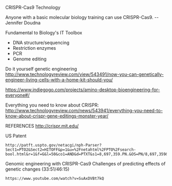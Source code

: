 CRISPR-Cas9 Technology

Anyone with a basic molecular biology training can use CRISPR-Cas9. -- Jennifer Doudna

Fundamental to Biology's IT Toolbox
* DNA structure/sequencing
* Restriction enzymes
* PCR
* Genome editing


Do it yourself genetic engineering
http://www.technologyreview.com/view/543491/now-you-can-genetically-engineer-living-cells-with-a-home-kit-should-you/

https://www.indiegogo.com/projects/amino-desktop-bioengineering-for-everyone#/




Everything you need to know about CRISPR:
  http://www.technologyreview.com/news/543941/everything-you-need-to-know-about-crispr-gene-editings-monster-year/


REFERENCES
http://crispr.mit.edu/

US Patent

    http://patft.uspto.gov/netacgi/nph-Parser?Sect1=PTO2&Sect2=HITOFF&p=1&u=%2Fnetahtml%2FPTO%2Fsearch-bool.html&r=1&f=G&l=50&co1=AND&d=PTXT&s1=8,697,359.PN.&OS=PN/8,697,359&RS=PN/8,697,359

Genomic engineering with CRISPR-Cas9
Challenges of predicting effects of genetic changes (33:51/46:15)

    https://www.youtube.com/watch?v=SuAxDVBt7kQ


